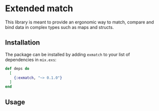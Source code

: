 # Extended match

This library is meant to provide an ergonomic way to match,
compare and bind data in complex types such as maps and structs.

## Installation

The package can be installed by adding `exmatch` to your list of dependencies in `mix.exs`:

```elixir
def deps do
  [
    {:exmatch, "~> 0.1.0"}
  ]
end
```

## Usage

